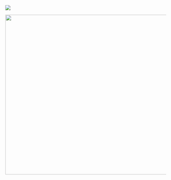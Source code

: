 ![](https://github.com/RishikeshDhayarkar/cs224n/blob/master/a5/git_pics/h_1_2_768x768.png)

<p align="center">
  <img width="770" height="500" src="https://github.com/RishikeshDhayarkar/cs224n/blob/master/a5/git_pics/h_1_2_768x768.png">
</p>
